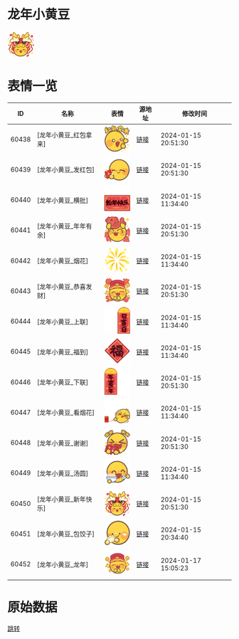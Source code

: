 # 龙年小黄豆

<img src="./cover.png" height="60" alt="cover" />

# 表情一览

|ID|名称|表情|源地址|修改时间|
|----|----|----|----|----|
|60438|[龙年小黄豆_红包拿来]|<img src="./pic/060438_%5B龙年小黄豆_红包拿来%5D.png" height="60" alt="红包拿来"/>|[链接](https://i0.hdslb.com/bfs/garb/e00fce5762982c0d29f386bff992d973159da3c8.png)|2024-01-15 20:51:30|
|60439|[龙年小黄豆_发红包]|<img src="./pic/060439_%5B龙年小黄豆_发红包%5D.png" height="60" alt="发红包"/>|[链接](https://i0.hdslb.com/bfs/garb/f5df6b49e137cbc8fda5e9f0910082596096db6a.png)|2024-01-15 20:51:30|
|60440|[龙年小黄豆_横批]|<img src="./pic/060440_%5B龙年小黄豆_横批%5D.png" height="60" alt="横批"/>|[链接](https://i0.hdslb.com/bfs/garb/efd8ddbcbf7ddca7569ea4198c3e5ea5a73b8c12.png)|2024-01-15 11:34:40|
|60441|[龙年小黄豆_年年有余]|<img src="./pic/060441_%5B龙年小黄豆_年年有余%5D.png" height="60" alt="年年有余"/>|[链接](https://i0.hdslb.com/bfs/garb/76a71b1e67df9a77361b52285fdba8194ea99eb3.png)|2024-01-15 20:51:30|
|60442|[龙年小黄豆_烟花]|<img src="./pic/060442_%5B龙年小黄豆_烟花%5D.png" height="60" alt="烟花"/>|[链接](https://i0.hdslb.com/bfs/garb/9d0ce15f8e4057bc073c1026ab7690ab18ca1c70.png)|2024-01-15 11:34:40|
|60443|[龙年小黄豆_恭喜发财]|<img src="./pic/060443_%5B龙年小黄豆_恭喜发财%5D.png" height="60" alt="恭喜发财"/>|[链接](https://i0.hdslb.com/bfs/garb/fa684e3b7ef2b14189621652846b70998ecc90fe.png)|2024-01-15 20:51:30|
|60444|[龙年小黄豆_上联]|<img src="./pic/060444_%5B龙年小黄豆_上联%5D.png" height="60" alt="上联"/>|[链接](https://i0.hdslb.com/bfs/garb/f62e4d3e3f46898cf952e6723281e855faad5e61.png)|2024-01-15 11:34:40|
|60445|[龙年小黄豆_福到]|<img src="./pic/060445_%5B龙年小黄豆_福到%5D.png" height="60" alt="福到"/>|[链接](https://i0.hdslb.com/bfs/garb/1b36c5da1ea089ddfbe69dfd4941dabc92d5d9a7.png)|2024-01-15 11:34:40|
|60446|[龙年小黄豆_下联]|<img src="./pic/060446_%5B龙年小黄豆_下联%5D.png" height="60" alt="下联"/>|[链接](https://i0.hdslb.com/bfs/garb/d8f9ee6ea4b592fc62e1cb6c61f8d3d70139c484.png)|2024-01-15 20:51:30|
|60447|[龙年小黄豆_看烟花]|<img src="./pic/060447_%5B龙年小黄豆_看烟花%5D.png" height="60" alt="看烟花"/>|[链接](https://i0.hdslb.com/bfs/garb/item/d2f3c5a27930ed092fb44ed211227eea991dc8fc.png)|2024-01-15 11:34:40|
|60448|[龙年小黄豆_谢谢]|<img src="./pic/060448_%5B龙年小黄豆_谢谢%5D.png" height="60" alt="谢谢"/>|[链接](https://i0.hdslb.com/bfs/garb/4b731d4bf152fa31ae5bbf94841afa64734fccbc.png)|2024-01-15 20:51:30|
|60449|[龙年小黄豆_汤圆]|<img src="./pic/060449_%5B龙年小黄豆_汤圆%5D.png" height="60" alt="汤圆"/>|[链接](https://i0.hdslb.com/bfs/garb/debd29c8c9881f319a97b45a2a3ec7ef059036b1.png)|2024-01-15 11:34:40|
|60450|[龙年小黄豆_新年快乐]|<img src="./pic/060450_%5B龙年小黄豆_新年快乐%5D.png" height="60" alt="新年快乐"/>|[链接](https://i0.hdslb.com/bfs/garb/fa6cd76d08b785a58d5ee4b5c33d497ce915ad53.png)|2024-01-15 20:51:30|
|60451|[龙年小黄豆_包饺子]|<img src="./pic/060451_%5B龙年小黄豆_包饺子%5D.png" height="60" alt="包饺子"/>|[链接](https://i0.hdslb.com/bfs/garb/6c593070ce72cde09f9af922727f6ed3f16c9214.png)|2024-01-15 20:34:40|
|60452|[龙年小黄豆_龙年]|<img src="./pic/060452_%5B龙年小黄豆_龙年%5D.png" height="60" alt="龙年"/>|[链接](https://i0.hdslb.com/bfs/garb/item/f6f3de59f2f119af008606fd9ad7b0f026a60103.png)|2024-01-17 15:05:23|

# 原始数据

[跳转](./raw.json)

